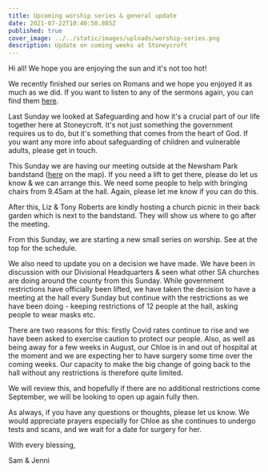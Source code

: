 ```yaml
---
title: Upcoming worship series & general update
date: 2021-07-22T10:40:50.885Z
published: true
cover_image: ../../static/images/uploads/worship-series.png
description: Update on coming weeks at Stoneycroft
---
```

Hi all! We hope you are enjoying the sun and it's not too hot!

We recently finished our series on Romans and we hope you enjoyed it as much as we did. If you want to listen to any of the sermons again, you can find them [here](https://anchor.fm/oldswanchurch/).

Last Sunday we looked at Safeguarding and how it's a crucial part of our life together here at Stoneycroft. It's not just something the government requires us to do, but it's something that comes from the heart of God. If you want any more info about safeguarding of children and vulnerable adults, please get in touch.

This Sunday we are having our meeting outside at the Newsham Park bandstand ([here](https://www.google.co.uk/maps/@53.415198,-2.9369559,19.3z) on the map). If you need a lift to get there, please do let us know & we can arrange this. We need some people to help with bringing chairs from 9.45am at the hall. Again, please let me know if you can do this.

After this, Liz & Tony Roberts are kindly hosting a church picnic in their back garden which is next to the bandstand. They will show us where to go after the meeting.

From this Sunday, we are starting a new small series on worship. See at the top for the schedule.

We also need to update you on a decision we have made. We have been in discussion with our Divisional Headquarters & seen what other SA churches are doing around the county from this Sunday. While government restrictions have officially been lifted, we have taken the decision to have a meeting at the hall every Sunday but continue with the restrictions as we have been doing - keeping restrictions of 12 people at the hall, asking people to wear masks etc.

There are two reasons for this: firstly Covid rates continue to rise and we have been asked to exercise caution to protect our people. Also, as well as being away for a few weeks in August, our Chloe is in and out of hospital at the moment and we are expecting her to have surgery some time over the coming weeks. Our capacity to make the big change of going back to the hall without any restrictions is therefore quite limited.

We will review this, and hopefully if there are no additional restrictions come September, we will be looking to open up again fully then.

As always, if you have any questions or thoughts, please let us know. We would appreciate prayers especially for Chloe as she continues to undergo tests and scans, and we wait for a date for surgery for her.

With every blessing,

Sam & Jenni
